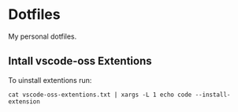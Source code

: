 # Dotfiles

My personal dotfiles.

## Intall vscode-oss Extentions

To uinstall extentions run:

```shell
cat vscode-oss-extentions.txt | xargs -L 1 echo code --install-extension
```

